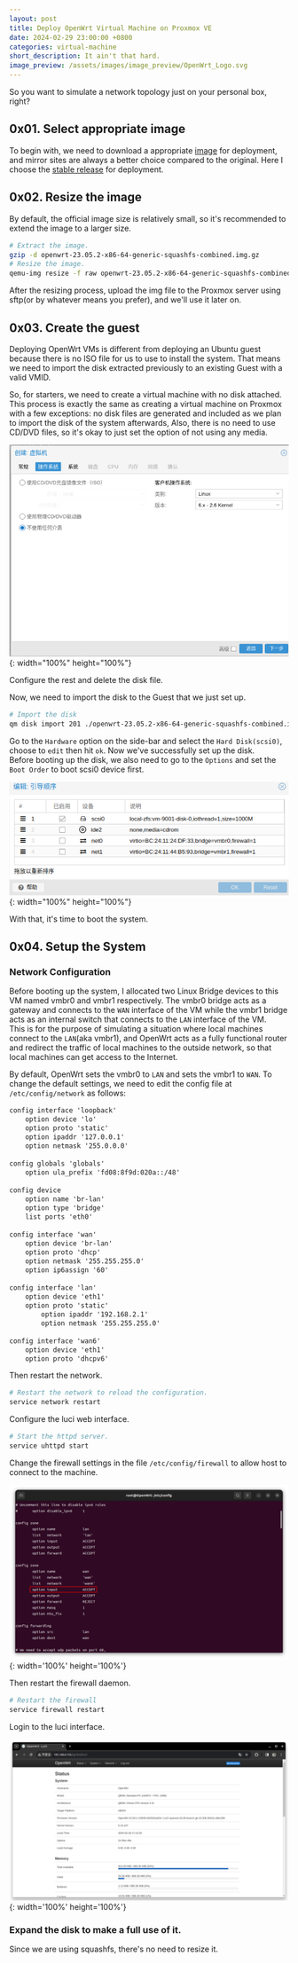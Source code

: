 ```yaml
---
layout: post
title: Deploy OpenWrt Virtual Machine on Proxmox VE
date: 2024-02-29 23:00:00 +0800
categories: virtual-machine
short_description: It ain't that hard.
image_preview: /assets/images/image_preview/OpenWrt_Logo.svg
---
```


So you want to simulate a network topology just on your personal box, right?

## 0x01. Select appropriate image

To begin with, we need to download a appropriate [image](https://mirrors.ustc.edu.cn/openwrt/) for deployment, and mirror sites are always 
a better choice compared to the original. Here I choose the [stable release](https://mirrors.ustc.edu.cn/openwrt/releases/23.05.2/targets/x86/64/openwrt-23.05.2-x86-64-generic-squashfs-combined.img.gz) for deployment.

## 0x02. Resize the image

By default, the official image size is relatively small, so it's recommended to extend the image to a larger size.

```bash
# Extract the image.
gzip -d openwrt-23.05.2-x86-64-generic-squashfs-combined.img.gz
# Resize the image.
qemu-img resize -f raw openwrt-23.05.2-x86-64-generic-squashfs-combined.img 1000M
```

After the resizing process, upload the img file to the Proxmox server using sftp(or by whatever means you prefer), and we'll
use it later on.

## 0x03. Create the guest

Deploying OpenWrt VMs is different from deploying an Ubuntu guest because there is no ISO file for us to use to install the system. That means we need to import the disk extracted previously to an existing Guest with a valid VMID.

So, for starters, we need to create a virtual machine with no disk attached. This process is exactly the same as creating a virtual machine on Proxmox with a few exceptions: no disk files are generated and included as we plan to import the disk of the system afterwards, Also, there is no need to use CD/DVD files, so it's okay to 
just set the option of not using any media.

![No media](/assets/images/posts/2/no_media.png){: width="100%" height="100%"}

Configure the rest and delete the disk file.

Now, we need to import the disk to the Guest that we just set up.

```bash
# Import the disk
qm disk import 201 ./openwrt-23.05.2-x86-64-generic-squashfs-combined.img local-zfs
```

Go to the `Hardware` option on the side-bar and select the `Hard Disk(scsi0)`, choose to `edit` then hit `ok`. Now we've successfully set up the disk.  
Before booting up the disk, we also need to go to the `Options` and set the `Boot Order` to boot scsi0 device first.

![Boot Order](/assets/images/posts/2/boot_order.png){: width="100%" height="100%"}

With that, it's time to boot the system.

## 0x04. Setup the System

### Network Configuration
Before booting up the system, I allocated two Linux Bridge devices to this VM named vmbr0 and vmbr1 respectively. The vmbr0 bridge acts as a gateway 
and connects to the `WAN` interface of the VM while the vmbr1 bridge acts as an internal switch that connects to the `LAN` interface of the VM.  
This is for the purpose of simulating a situation where local machines connect to the `LAN`(aka vmbr1), and OpenWrt acts as a fully functional router and redirect
the traffic of local machines to the outside network, so that local machines can get access to the Internet.

By default, OpenWrt sets the vmbr0 to `LAN` and sets the vmbr1 to `WAN`. To change the default settings, we need to edit the config file at `/etc/config/network` as follows:

```
config interface 'loopback'
    option device 'lo'
    option proto 'static'
    option ipaddr '127.0.0.1'
    option netmask '255.0.0.0'

config globals 'globals'
    option ula_prefix 'fd08:8f9d:020a::/48'

config device
    option name 'br-lan'
    option type 'bridge'
    list ports 'eth0'

config interface 'wan'
    option device 'br-lan'
    option proto 'dhcp'
    option netmask '255.255.255.0'
    option ip6assign '60'

config interface 'lan'
    option device 'eth1'
    option proto 'static'
        option ipaddr '192.168.2.1'
        option netmask '255.255.255.0'

config interface 'wan6'
    option device 'eth1'
    option proto 'dhcpv6'
```

Then restart the network.

```bash
# Restart the network to reload the configuration.
service network restart
```

Configure the luci web interface.

```bash
# Start the httpd server.
service uhttpd start
```

Change the firewall settings in the file `/etc/config/firewall` to allow host to connect to the machine.

![firewall config](/assets/images/posts/2/firewall_config.png){: width='100%' height='100%'}

Then restart the firewall daemon.

```bash
# Restart the firewall
service firewall restart
```

Login to the luci interface.

![luci](/assets/images/posts/2/luci.png){: width='100%' height='100%'}

### Expand the disk to make a full use of it.

Since we are using squashfs, there's no need to resize it.
